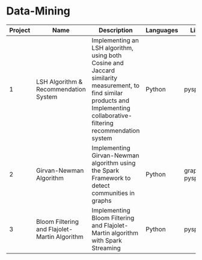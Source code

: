 # Data-Mining
| Project | Name | Description | Languages | Libraries |
| -------- | ---- | ----------- | --------- | --------- |
| 1 | LSH Algorithm & Recommendation System | Implementing an LSH algorithm, using both Cosine and Jaccard similarity measurement, to find similar products and Implementing collaborative-filtering recommendation system | Python | pyspark |
| 2 | Girvan-Newman Algorithm | Implementing Girvan-Newman algorithm using the Spark Framework to detect communities in graphs | Python | graphframes, pyspark |
| 3 | Bloom Filtering and Flajolet-Martin Algorithm | Implementing Bloom Filtering and Flajolet-Martin algorithm with Spark Streaming | Python | pyspark |
